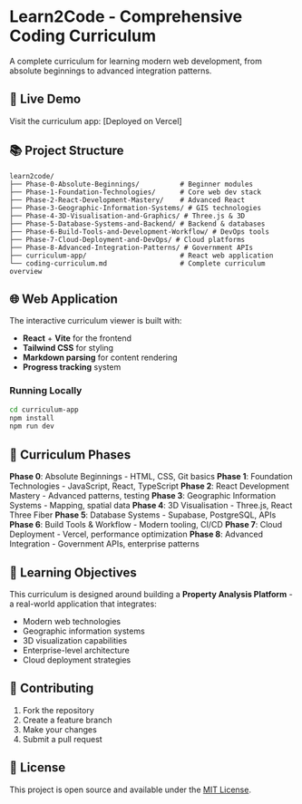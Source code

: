 # Learn2Code - Comprehensive Coding Curriculum

A complete curriculum for learning modern web development, from absolute beginnings to advanced integration patterns.

## 🚀 Live Demo

Visit the curriculum app: [Deployed on Vercel]

## 📚 Project Structure

```
learn2code/
├── Phase-0-Absolute-Beginnings/          # Beginner modules
├── Phase-1-Foundation-Technologies/      # Core web dev stack
├── Phase-2-React-Development-Mastery/    # Advanced React
├── Phase-3-Geographic-Information-Systems/ # GIS technologies
├── Phase-4-3D-Visualisation-and-Graphics/ # Three.js & 3D
├── Phase-5-Database-Systems-and-Backend/ # Backend & databases
├── Phase-6-Build-Tools-and-Development-Workflow/ # DevOps tools
├── Phase-7-Cloud-Deployment-and-DevOps/ # Cloud platforms
├── Phase-8-Advanced-Integration-Patterns/ # Government APIs
├── curriculum-app/                       # React web application
└── coding-curriculum.md                  # Complete curriculum overview
```

## 🌐 Web Application

The interactive curriculum viewer is built with:

- **React** + **Vite** for the frontend
- **Tailwind CSS** for styling
- **Markdown parsing** for content rendering
- **Progress tracking** system

### Running Locally

```bash
cd curriculum-app
npm install
npm run dev
```

## 📖 Curriculum Phases

**Phase 0**: Absolute Beginnings - HTML, CSS, Git basics
**Phase 1**: Foundation Technologies - JavaScript, React, TypeScript
**Phase 2**: React Development Mastery - Advanced patterns, testing
**Phase 3**: Geographic Information Systems - Mapping, spatial data
**Phase 4**: 3D Visualisation - Three.js, React Three Fiber
**Phase 5**: Database Systems - Supabase, PostgreSQL, APIs
**Phase 6**: Build Tools & Workflow - Modern tooling, CI/CD
**Phase 7**: Cloud Deployment - Vercel, performance optimization
**Phase 8**: Advanced Integration - Government APIs, enterprise patterns

## 🎯 Learning Objectives

This curriculum is designed around building a **Property Analysis Platform** - a real-world application that integrates:

- Modern web technologies
- Geographic information systems
- 3D visualization capabilities
- Enterprise-level architecture
- Cloud deployment strategies

## 🤝 Contributing

1. Fork the repository
2. Create a feature branch
3. Make your changes
4. Submit a pull request

## 📄 License

This project is open source and available under the [MIT License](LICENSE).
